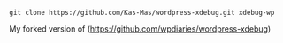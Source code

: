 ```
git clone https://github.com/Kas-Mas/wordpress-xdebug.git xdebug-wp
```

My forked version of (https://github.com/wpdiaries/wordpress-xdebug)
